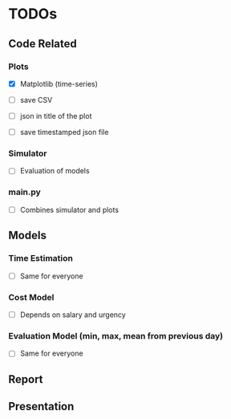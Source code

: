 # TODOs

## Code Related
### Plots
- [x] Matplotlib (time-series)
- [ ] save CSV
- [ ] json in title of the plot
- [ ] save timestamped json file


### Simulator
- [ ] Evaluation of models

### main.py
- [ ] Combines simulator and plots

## Models
### Time Estimation
- [ ] Same for everyone

### Cost Model
- [ ] Depends on salary and urgency

### Evaluation Model (min, max, mean from previous day)
- [ ] Same for everyone

## Report

## Presentation